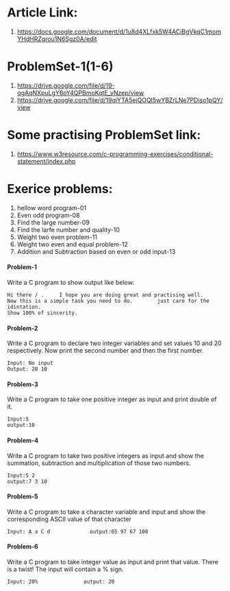 #   Article Link:
1. https://docs.google.com/document/d/1u8d4XLfxk5W4ACiBgVkqC1momYHdHRZgrou1N6Sgz0A/edit


# ProblemSet-1(1-6)
1. https://drive.google.com/file/d/19-qgAqNXpuLgY6oY4QPBmoKqtE_vNzep/view
2. https://drive.google.com/file/d/19qiYTA5ejQOQI5wYBZrLNe7PDjso1pQY/view

#   Some practising ProblemSet link:
1. https://www.w3resource.com/c-programming-exercises/conditional-statement/index.php


#   Exerice problems:
1. hellow word program-01
2. Even odd program-08
3. Find the large number-09
4. Find the larfe number and quality-10
5. Weight two even problem-11
6. Weight two even and equal problem-12
7. Addition and Subtraction based on even or odd input-13


####  Problem-1 
Write a C program to show output like below: 

    Hi there / .     I hope you are doing great and practising well.
    Now this is a simple task you need to do.        just care for the idintation.
    Show 100% of sincerity.
####  Problem-2
Write a C program to declare two integer variables and set values 10 and 20 respectively. Now print the second
number and then the first number. 

    Input: No input
    Output: 20 10
####  Problem-3
Write a C program to take one positive integer as input and print double of it. 

    Input:5
    output:10
####  Problem-4
Write a C program to take two positive integers as input and show the summation, subtraction and
multiplication of those two numbers. 

    Input:5 2 
    output:7 3 10
####  Problem-5
Write a C program to take a character variable and input and show the corresponding ASCII value of that
character

    Input: A a C d             output:65 97 67 100
####  Problem-6
Write a C program to take integer value as input and print that value. There is a twist! The input will contain a % sign. 

    Input: 20%               output: 20
